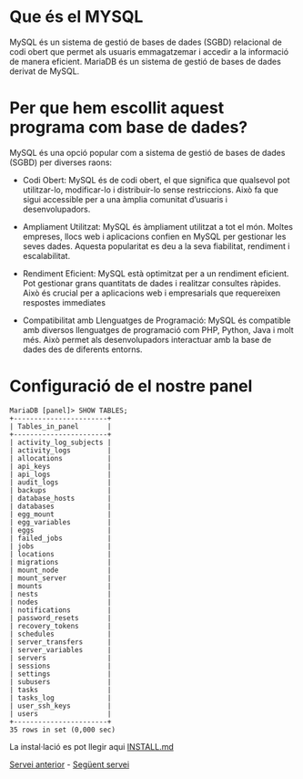 # Que és el MYSQL

MySQL és un sistema de gestió de bases de dades (SGBD) relacional de codi obert que permet als usuaris emmagatzemar i accedir a la informació de manera eficient. MariaDB és un sistema de gestió de bases de dades derivat de MySQL.

# Per que hem escollit aquest programa com base de dades?

MySQL és una opció popular com a sistema de gestió de bases de dades (SGBD) per diverses raons:

- Codi Obert: MySQL és de codi obert, el que significa que qualsevol pot utilitzar-lo, modificar-lo i distribuir-lo sense restriccions. Això fa que sigui accessible per a una àmplia comunitat d’usuaris i desenvolupadors.
  
- Ampliament Utilitzat: MySQL és àmpliament utilitzat a tot el món. Moltes empreses, llocs web i aplicacions confien en MySQL per gestionar les seves dades. Aquesta popularitat es deu a la seva fiabilitat, rendiment i escalabilitat.
  
- Rendiment Eficient: MySQL està optimitzat per a un rendiment eficient. Pot gestionar grans quantitats de dades i realitzar consultes ràpides. Això és crucial per a aplicacions web i empresarials que requereixen respostes immediates
  
- Compatibilitat amb Llenguatges de Programació: MySQL és compatible amb diversos llenguatges de programació com PHP, Python, Java i molt més. Això permet als desenvolupadors interactuar amb la base de dades des de diferents entorns.


# Configuració de el nostre panel

```
MariaDB [panel]> SHOW TABLES;
+-----------------------+
| Tables_in_panel       |
+-----------------------+
| activity_log_subjects |
| activity_logs         |
| allocations           |
| api_keys              |
| api_logs              |
| audit_logs            |
| backups               |
| database_hosts        |
| databases             |
| egg_mount             |
| egg_variables         |
| eggs                  |
| failed_jobs           |
| jobs                  |
| locations             |
| migrations            |
| mount_node            |
| mount_server          |
| mounts                |
| nests                 |
| nodes                 |
| notifications         |
| password_resets       |
| recovery_tokens       |
| schedules             |
| server_transfers      |
| server_variables      |
| servers               |
| sessions              |
| settings              |
| subusers              |
| tasks                 |
| tasks_log             |
| user_ssh_keys         |
| users                 |
+-----------------------+
35 rows in set (0,000 sec)
```

La instal·lació es pot llegir aqui [INSTALL.md](https://github.com/Proyecto-Sintesi/configs/blob/main/etc/mysql/INSTALL.md)

<p><a href="">Servei anterior</a> - <a href="">Següent servei</a></p>
